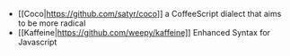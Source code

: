 * [[Coco|https://github.com/satyr/coco]] a CoffeeScript dialect that aims to be more radical
* [[Kaffeine|https://github.com/weepy/kaffeine]] Enhanced Syntax for Javascript